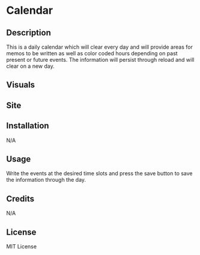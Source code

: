 # Calendar


## Description

This is a daily calendar which will clear every day and will provide areas for memos to be written as well as color coded hours depending on past present or future events. The information will persist through reload and will clear on a new day.

## Visuals



## Site



## Installation

N/A

## Usage

Write the events at the desired time slots and press the save button to save the information through the day.


## Credits

N/A

## License

MIT License